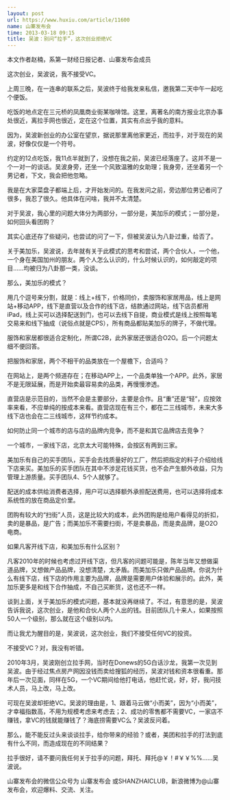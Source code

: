 ```yaml
---
layout: post
url: https://www.huxiu.com/article/11600
name: 山寨发布会
time: 2013-03-18 09:15
title: 吴波：别问“拉手”，这次创业拒绝VC
---
```

本文作者赵楠，系第一财经日报记者、山寨发布会成员

这次创业，吴波说，我不接受VC。

上周三晚，在一连串的联系之后，吴波终于给我发来私信，邀我第二天中午一起吃个便饭。

吃饭的地点定在三元桥的凤凰商业街某咖啡馆。这里，离著名的南方报业北京办事处很近，离拉手网也很近，定在这个位置，其实有点出乎我的意料。

因为，吴波新创业的办公室在望京，据说那里离他家更近，而拉手，对于现在的吴波，好像仅仅是一个符号。

约定的12点吃饭，我11点半就到了，没想在我之前，吴波已经落座了。这并不是一个一对一的谈话。吴波身旁，还坐一个风致温雅的女助理；我身旁，还坐着另一个男记者，下文，我会把他忽略。

我是在大家菜盘子都端上后，才开始发问的。在我发问之前，旁边那位男记者问了很多，我忍了很久。他具体在问啥，我并不太清楚。

对于吴波，我心里的问题大体分为两部分，一部分是，美加乐的模式；一部分是，如何回头看团购？

其实心底还存了些疑问，也尝试的问了一下，但被吴波认为八卦过重，给否了。

关于美加乐，吴波说，去年就有关于此模式的思考和尝试，两个合伙人，一个他，一个身在美国加州的朋友。两个人怎么认识的，什么时候认识的，如何敲定的项目……均被归为八卦那一类，没谈。

那么，美加乐的模式？

用几个逗号来分割，就是：线上+线下，价格同价，卖服饰和家居用品，线上是网站+移动APP，线下是直营以及合作的线下店，结款通过网站，线下店员都用iPad，线上买可以选择配送到门，也可以去线下自提，商业模式是线上按照每笔交易来和线下抽成（说俗点就是CPS），所有商品都贴美加乐的牌子，不做代理。

服饰和家居都很适合定制化，所谓C2B，此外家居还很适合O2O。后一个问题太细不便回答。

把服饰和家居，两个不相干的品类放在一个屋檐下，合适吗？

在网站上，是两个频道存在；在移动APP上，一个品类单独一个APP。此外，家居不是无限延展，而是开始卖最容易卖的品类，再慢慢渗透。

直营店是示范目的，当然不会是主要部分，主要是合作。且“重”还是“轻”，应按效率来看，不应单纯的按成本来看。直营店现在有三个，都在二三线城市，未来大多线下店也会在二三线城市，这样节约成本。

如何防止同一个城市的店与店的品牌内竞争，而不是和其它品牌店去竞争？

一个城市，一家线下店，北京太大可能特殊，会按区有两到三家。

美加乐有自己的买手团队，买手会去找质量好的工厂，然后把指定的料子介绍给线下店来买。美加乐的买手团队在其中不涉足花钱买货，也不会产生额外收益，只为管理上游质量。买手团队4、5个人就够了。

配送的成本供给消费者选择，用户可以选择额外承担配送费用，也可以选择将成本系统性的放在商品定价里。

团购有较大的“扫街”人员，这是比较大的成本，此外团购是给用户看得见的折扣，卖的是暴品，是广告；而美加乐不需要扫街，不是卖暴品，而是卖品牌，是O2O电商。

如果凡客开线下店，和美加乐有什么区别？

凡客2010年的时候也考虑过开线下店，但凡客的问题可能是，陈年当年又想做渠道品牌，又想做产品品牌，没想清楚，太矛盾。而美加乐只做产品品牌。你说为什么有线下店，线下店的作用主要为品牌，品牌是需要用户体验和展示的。此外，美加乐更多是和线下合作抽成，不自己买断货，这也还不一样。

谈到上面，关于美加乐的模式问题，基本就没再继续了。不过，有意思的是，吴波告诉我说，这次创业，是他和合伙人两个人出的钱。目前团队几十来人，如果按照50人一个级别，那么就在这个级别以内。

而让我尤为醒目的是，吴波说，这次创业，我们不接受任何VC的投资。

不接受VC？对，我没有听错。

2010年3月，吴波刚创立拉手网，当时在Donews的5G白话沙龙，我第一次见到吴波。由于经过焦点房产网因没钱而卖给搜狐的经历，吴波对钱和资本很看重。那年后一次见面，同样在5G，一个VC期间给他打电话，他赶忙说，好，好，我问技术人员，马上改，马上改。

可现在吴波却拒绝VC。吴波的理由是，1、跟着马云做“小而美”，因为“小而美”，才幸福指数高，不用为规模考虑来考虑去；2、成功的零售都不需要VC，一家店不赚钱，拿VC的钱就能赚钱了？海底捞需要VC么？吴波反问着。

那么，能不能反过头来谈谈拉手，给你带来的经验？或者，美团和拉手的打法到底有什么不同，而造成现在的不同结果？

拉手很好，请不要问我任何关于拉手的问题，拜托、拜托@￥！#￥￥%%……吴波说。

山寨发布会的微信公众号为 山寨发布会 或SHANZHAICLUB，新浪微博为@山寨发布会，欢迎爆料、交流、关注。

